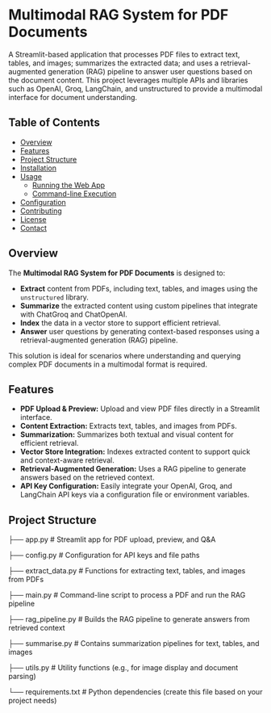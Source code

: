 # Multimodal RAG System for PDF Documents

A Streamlit-based application that processes PDF files to extract text, tables, and images; summarizes the extracted data; and uses a retrieval-augmented generation (RAG) pipeline to answer user questions based on the document content. This project leverages multiple APIs and libraries such as OpenAI, Groq, LangChain, and unstructured to provide a multimodal interface for document understanding.

## Table of Contents

- [Overview](#overview)
- [Features](#features)
- [Project Structure](#project-structure)
- [Installation](#installation)
- [Usage](#usage)
  - [Running the Web App](#running-the-web-app)
  - [Command-line Execution](#command-line-execution)
- [Configuration](#configuration)
- [Contributing](#contributing)
- [License](#license)
- [Contact](#contact)

## Overview

The **Multimodal RAG System for PDF Documents** is designed to:
- **Extract** content from PDFs, including text, tables, and images using the `unstructured` library.
- **Summarize** the extracted content using custom pipelines that integrate with ChatGroq and ChatOpenAI.
- **Index** the data in a vector store to support efficient retrieval.
- **Answer** user questions by generating context-based responses using a retrieval-augmented generation (RAG) pipeline.

This solution is ideal for scenarios where understanding and querying complex PDF documents in a multimodal format is required.

## Features

- **PDF Upload & Preview:** Upload and view PDF files directly in a Streamlit interface.
- **Content Extraction:** Extracts text, tables, and images from PDFs.
- **Summarization:** Summarizes both textual and visual content for efficient retrieval.
- **Vector Store Integration:** Indexes extracted content to support quick and context-aware retrieval.
- **Retrieval-Augmented Generation:** Uses a RAG pipeline to generate answers based on the retrieved context.
- **API Key Configuration:** Easily integrate your OpenAI, Groq, and LangChain API keys via a configuration file or environment variables.

## Project Structure

├── app.py # Streamlit app for PDF upload, preview, and Q&A 

├── config.py # Configuration for API keys and file paths 

├── extract_data.py # Functions for extracting text, tables, and images from PDFs 

├── main.py # Command-line script to process a PDF and run the RAG pipeline 

├── rag_pipeline.py # Builds the RAG pipeline to generate answers from retrieved context 

├── summarise.py # Contains summarization pipelines for text, tables, and images

├── utils.py # Utility functions (e.g., for image display and document parsing) 

└── requirements.txt # Python dependencies (create this file based on your project needs)
